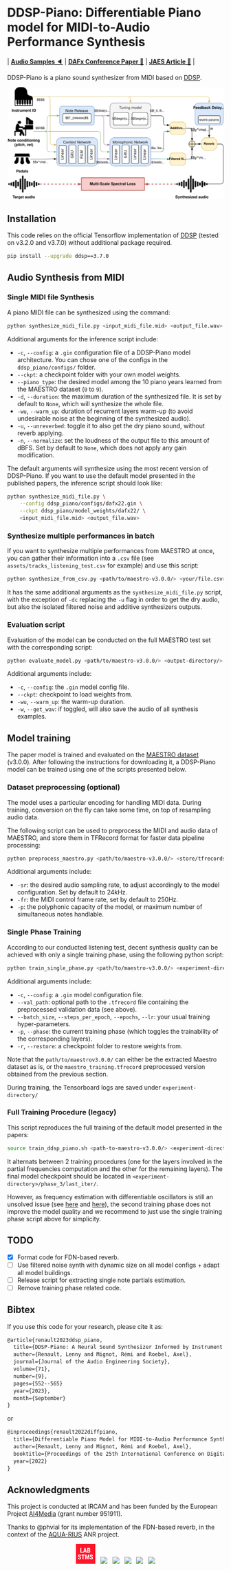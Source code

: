# DDSP-Piano: Differentiable Piano model for MIDI-to-Audio Performance Synthesis
| [**Audio Samples 🔈**](http://recherche.ircam.fr/anasyn/renault/DAFx22)
| [**DAFx Conference Paper 📄**](https://dafx2020.mdw.ac.at/proceedings/papers/DAFx20in22_paper_48.pdf)
| [**JAES Article 📄**](https://doi.org/10.17743/jaes.2022.0102) 
|

DDSP-Piano is a piano sound synthesizer from MIDI based on [DDSP](https://github.com/magenta/ddsp).

![v2.0 Architecture](assets/4_ddsp-piano_v2.drawio.svg)

## Installation
This code relies on the official Tensorflow implementation of [DDSP](https://github.com/magenta/ddsp) (tested on v3.2.0 and v3.7.0) without additional package required.
```bash
pip install --upgrade ddsp==3.7.0
```

## Audio Synthesis from MIDI

### Single MIDI file Synthesis
A piano MIDI file can be synthesized using the command:
```bash
python synthesize_midi_file.py <input_midi_file.mid> <output_file.wav>
```
Additional arguments for the inference script include:
- `-c`, `--config`: a `.gin` configuration file of a DDSP-Piano model architecture. You can chose one of the configs in the `ddsp_piano/configs/` folder.
- `--ckpt`: a checkpoint folder with your own model weights.
- `--piano_type`: the desired model among the 10 piano years learned from the MAESTRO dataset (`0` to `9`).
- `-d`, `--duration`: the maximum duration of the synthesized file. It is set by default to `None`, which will synthesize the whole file.
- `-wu`, `--warm_up`: duration of recurrent layers warm-up (to avoid undesirable noise at the beginning of the synthesized audio).
- `-u`, `--unreverbed`: toggle it to also get the dry piano sound, without reverb applying.
- `-n`, `--normalize`: set the loudness of the output file to this amount of dBFS. Set by default to `None`, which does not apply any gain modification.

The default arguments will synthesize using the most recent version of DDSP-Piano.
If you want to use the default model presented in the published papers, the inference script should look like:
```bash
python synthesize_midi_file.py \
    --config ddsp_piano/configs/dafx22.gin \
    --ckpt ddsp_piano/model_weights/dafx22/ \
    <input_midi_file.mid> <output_file.wav>
```

### Synthesize multiple performances in batch
If you want to synthesize multiple performances from MAESTRO at once, you can gather their information into a `.csv` file (see `assets/tracks_listening_test.csv` for example) and use this script:
```bash
python synthesize_from_csv.py <path/to/maestro-v3.0.0/> <your/file.csv> <output/directory/>
```
It has the same additional arguments as the `synthesize_midi_file.py` script, with the exception of `-dc` replacing the `-u` flag in order to get the dry audio, but also the isolated filtered noise and additive synthesizers outputs. 

### Evaluation script
Evaluation of the model can be conducted on the full MAESTRO test set with the corresponding script:
```bash
python evaluate_model.py <path/to/maestro-v3.0.0/> <output-directory/>
```
Additional arguments include:
- `-c`, `--config`: the `.gin` model config file.
- `--ckpt`: checkpoint to load weights from.
- `-wu`, `--warm_up`: the warm-up duration.
- `-w`, `--get_wav`: if toggled, will also save the audio of all synthesis examples.

## Model training
The paper model is trained and evaluated on the [MAESTRO dataset](https://magenta.tensorflow.org/datasets/maestro#v300) (v3.0.0).
After following the instructions for downloading it, a DDSP-Piano model can be trained using one of the scripts presented below.

### Dataset preprocessing (optional)
The model uses a particular encoding for handling MIDI data.
During training, conversion on the fly can take some time, on top of resampling audio data.

The following script can be used to preprocess the MIDI and audio data of MAESTRO, and store them in TFRecord format for faster data pipeline processing:
```bash
python preprocess_maestro.py <path/to/maestro-v3.0.0/> <store/tfrecords/in/this/folder/>
```
Additional arguments include:
- `-sr`: the desired audio sampling rate, to adjust accordingly to the model configuration. Set by default to 24kHz.
- `-fr`: the MIDI control frame rate, set by default to 250Hz.
- `-p`: the polyphonic capacity of the model, or maximum number of simultaneous notes handlable.

### Single Phase Training
According to our conducted listening test, decent synthesis quality can be achieved with only a single training phase, using the following python script:
```bash
python train_single_phase.py <path/to/maestro-v3.0.0/> <experiment-directory/>
```
Additional arguments include:
- `-c`, `--config`: a `.gin` model configuration file.
- `--val_path`: optional path to the `.tfrecord` file containing the preprocessed validation data (see above).
- `--batch_size`, `--steps_per_epoch`, `--epochs`, `--lr`: your usual training hyper-parameters.
- `-p`, `--phase`: the current training phase (which toggles the trainability of the corresponding layers).
- `-r`, `--restore`: a checkpoint folder to restore weights from.

Note that the `path/to/maestrov3.0.0/` can either be the extracted Maestro dataset as is, or the `maestro_training.tfrecord` preprocessed version obtained from the previous section.

During training, the Tensorboard logs are saved under `experiment-directory/`

### Full Training Procedure (legacy)
This script reproduces the full training of the default model presented in the papers:
```bash
source train_ddsp_piano.sh <path-to-maestro-v3.0.0/> <experiment-directory/>
```
It alternats between 2 training procedures (one for the layers involved in the partial frequencies computation and the other for the remaining layers).
The final model checkpoint should be located in `<experiment-directory>/phase_3/last_iter/`.

However, as frequency estimation with differentiable oscillators is still an unsolved issue (see [here](https://arxiv.org/abs/2012.04572) and [here](https://doi.org/10.3389/frsip.2023.1284100)), the second training phase does not improve the model quality and we recommend to just use the single training phase script above for simplicity.

## TODO
- [x] Format code for FDN-based reverb.
- [ ] Use filtered noise synth with dynamic size on all model configs + adapt all model buildings.
- [ ] Release script for extracting single note partials estimation.
- [ ] Remove training phase related code.

## Bibtex
If you use this code for your research, please cite it as:
```latex
@article{renault2023ddsp_piano,
  title={DDSP-Piano: A Neural Sound Synthesizer Informed by Instrument Knowledge},
  author={Renault, Lenny and Mignot, Rémi and Roebel, Axel},
  journal={Journal of the Audio Engineering Society},
  volume={71},
  number={9},
  pages={552--565}
  year={2023},
  month={September}
}
```
or
```latex
@inproceedings{renault2022diffpiano,
  title={Differentiable Piano Model for MIDI-to-Audio Performance Synthesis},
  author={Renault, Lenny and Mignot, Rémi and Roebel, Axel},
  booktitle={Proceedings of the 25th International Conference on Digital Audio Effects},
  year={2022}
}
```
## Acknowledgments
This project is conducted at IRCAM and has been funded by the European Project [AI4Media](https://www.ai4media.eu/) (grant number 951911).

Thanks to @phvial for its implementation of the FDN-based reverb, in the context of the [AQUA-RIUS](https://anr.fr/Projet-ANR-22-CE23-0022) ANR project.

<p align="center">
  <a href="https://www.stms-lab.fr/"> <img src="assets/STMS-lab.png" width="9%"></a>
  &nbsp;
  <a href="https://www.ircam.fr/"> <img src="https://encrypted-tbn0.gstatic.com/images?q=tbn:ANd9GcTeJBTYBkufxwA0Us3JCcPAlGt0blX4LzRq1QxRb27xvQ&s" width="30%"></a>
  &nbsp;
  <img src="https://upload.wikimedia.org/wikipedia/fr/c/cd/Logo_Sorbonne_Universit%C3%A9.png" width="25%">
  &nbsp;
  <img src="https://upload.wikimedia.org/wikipedia/fr/thumb/7/72/Logo_Centre_national_de_la_recherche_scientifique_%282023-%29.svg/512px-Logo_Centre_national_de_la_recherche_scientifique_%282023-%29.svg.png" width="10%">
  &nbsp;
  <a href="http://www.idris.fr/jean-zay/"> <img src="https://upload.wikimedia.org/wikipedia/commons/thumb/1/19/Logo-ministere-de-la-culture.png/788px-Logo-ministere-de-la-culture.png" width="12%"></a>
  &nbsp;
  <a href="https://ai4media.eu"> <img src="https://www.ai4europe.eu/sites/default/files/2021-06/Logo_AI4Media_0.jpg" width="14.5%"> </a>
</p>